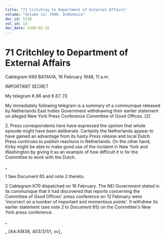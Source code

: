```yaml
---
title: "71 Critchley to Department of External Affairs"
volume: "Volume 13: 1948, Indonesia"
doc_id: 5338
vol_id: 13
doc_date: 1948-02-16
---
```


# 71 Critchley to Department of External Affairs

Cablegram K69 BATAVIA, 16 February 1948, 11 a.m.

IMPORTANT SECRET

My telegram K.66 and K.67. [1]

My immediately following telegram is a summary of a communique released by Netherlands East Indies Government withdrawing their earlier statement on alleged New York Press Conference Committee of Good Offices. [2]

2\. Press correspondents here have expressed the opinion that whole episode might have been deliberate. Certainly the Netherlands appear to have gained an advantage from its hasty Press release and local Dutch Press continues to publish reactions in Netherlands. On the other hand, Kirby might be able to make good use of the incident in New York and Washington by giving it as an example of how difficult it is for the Committee to work with the Dutch.

_

1 See Document 65 and note 2 thereto.

2 Cablegram K70 dispatched on 16 February. The NEI Government stated in its communique that it had discovered that reports concerning the Committee of Good Offices' press conference on 12 February were 'incorrect on a number of important and momentous points'. It withdrew its earlier statement (see note 2 to Document 65) on the Committee's New York press conference.

_

_ [AA:A1838, 403/3/1/1, xv]_
